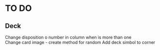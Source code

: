 
# TO DO

## Deck

Change disposition o number in column when is more than one </br>
Change card image - create method for random 
Add deck simbol to corner





